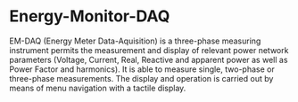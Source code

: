 # Energy-Monitor-DAQ

EM-DAQ (Energy Meter Data-Aquisition) is a three-phase measuring instrument permits the measurement and display of relevant power network parameters (Voltage, Current, Real, Reactive and apparent power as well as Power Factor and harmonics).
It is able to measure single, two-phase or three-phase measurements. 
The display and operation is carried out by means of menu navigation with a tactile display.
